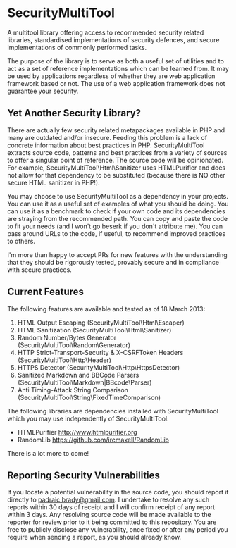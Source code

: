 SecurityMultiTool
=================

A multitool library offering access to recommended security related libraries, standardised implementations of security defences, and secure implementations of commonly performed tasks.

The purpose of the library is to serve as both a useful set of utilities and to act as a set of reference implementations which can be learned from. It may be used by applications regardless of whether they are web application framework based or not. The use of a web application framework does not guarantee your security.

Yet Another Security Library?
-----------------------------

There are actually few security related metapackages available in PHP and many are outdated and/or insecure. Feeding this problem is a lack of concrete information about best practices in PHP. SecurityMultiTool extracts source code, patterns and best practices from a variety of sources to offer a singular point of reference. The source code will be opinionated. For example, SecurityMultiTool\Html\Sanitizer uses HTMLPurifier and does not allow for that dependency to be substituted (because there is NO other secure HTML sanitizer in PHP!).

You may choose to use SecurityMultiTool as a dependency in your projects. You can use it as a useful set of examples of what you should be doing. You can use it as a benchmark to check if your own code and its dependencies are straying from the recommended path. You can copy and paste the code to fit your needs (and I won't go beserk if you don't attribute me). You can pass around URLs to the code, if useful, to recommend improved practices to others.

I'm more than happy to accept PRs for new features with the understanding that they should be rigorously tested, provably secure and in compliance with secure practices.

Current Features
----------------

The following features are available and tested as of 18 March 2013:

1. HTML Output Escaping (SecurityMultiTool\Html\Escaper)
2. HTML Sanitization (SecurityMultiTool\Html\Sanitizer)
3. Random Number/Bytes Generator (SecurityMultiTool\Random\Generator)
4. HTTP Strict-Transport-Security & X-CSRFToken Headers (SecurityMultiTool\Http\Header)
5. HTTPS Detector (SecurityMultiTool\Http\HttpsDetector)
6. Sanitized Markdown and BBCode Parsers (SecurityMultiTool\Markdown|BBcode\Parser)
7. Anti Timing-Attack String Comparison (SecurityMultiTool\String\FixedTimeComparison)

The following libraries are dependencies installed with SecurityMultiTool which you may use independently of SecurityMultiTool:

* HTMLPurifier http://www.htmlpurifier.org
* RandomLib https://github.com/ircmaxell/RandomLib

There is a lot more to come! 

Reporting Security Vulnerabilities
----------------------------------

If you locate a potential vulnerability in the source code, you should report it directly to padraic.brady@gmail.com. I undertake to resolve any such reports within 30 days of receipt and I will confirm receipt of any report within 3 days. Any resolving source code will be made available to the reporter for review prior to it being committed to this repository. You are free to publicly disclose any vulnerability, once fixed or after any period you require when sending a report, as you should already know.